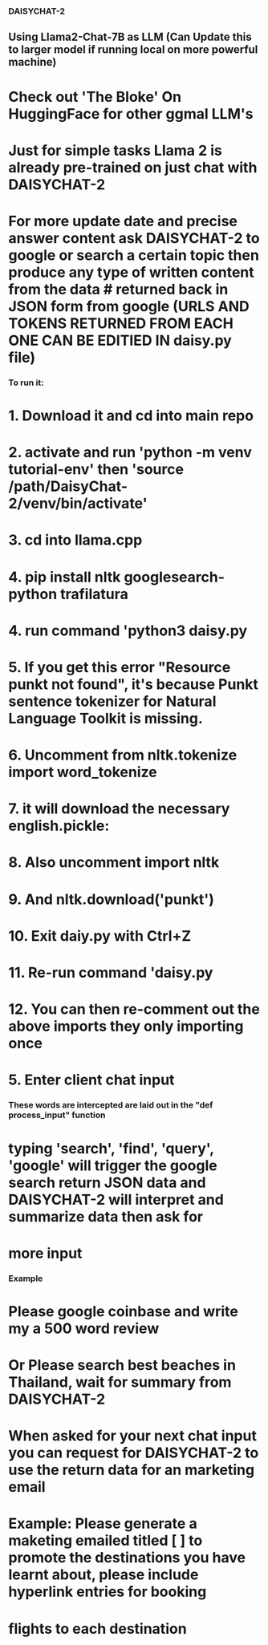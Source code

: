 ### DAISYCHAT-2


## Using Llama2-Chat-7B as LLM (Can Update this to larger model if running local on more powerful machine)
# Check out 'The Bloke' On HuggingFace for other ggmal LLM's
# Just for simple tasks Llama 2 is already pre-trained on just chat with DAISYCHAT-2
# For more update date and precise answer content ask DAISYCHAT-2 to google or search a certain topic then produce any type of written content from the data # returned back in JSON form from google (URLS AND TOKENS RETURNED FROM EACH ONE CAN BE EDITIED IN daisy.py file)

### To run it: 
# 1. Download it and cd into main repo
# 2. activate and run 'python -m venv tutorial-env' then 'source /path/DaisyChat-2/venv/bin/activate' 
# 3. cd into llama.cpp
# 4. pip install nltk googlesearch-python trafilatura
# 4. run command 'python3 daisy.py
# 5. If you get this error "Resource punkt not found", it's because Punkt sentence tokenizer for Natural Language Toolkit is missing. 
# 6. Uncomment from nltk.tokenize import word_tokenize
# 7. it will download the necessary english.pickle:
# 8. Also uncomment import nltk
# 9. And nltk.download('punkt')
# 10. Exit daiy.py with Ctrl+Z
# 11. Re-run command 'daisy.py
# 12. You can then re-comment out the above imports they only importing once
# 5. Enter client chat input 

### These words are intercepted are laid out in the "def process_input" function
# typing 'search', 'find', 'query', 'google' will trigger the google search return JSON data and DAISYCHAT-2 will interpret and summarize data then ask for 
# more input

### Example 
# Please google coinbase and write my a 500 word review 

# Or Please search best beaches in Thailand, wait for summary from DAISYCHAT-2
# When asked for your next chat input you can request for DAISYCHAT-2 to use the return data for an marketing email
# Example: Please generate a maketing emailed titled [ ] to promote the destinations you have learnt about, please include hyperlink entries for booking 
# flights to each destination




